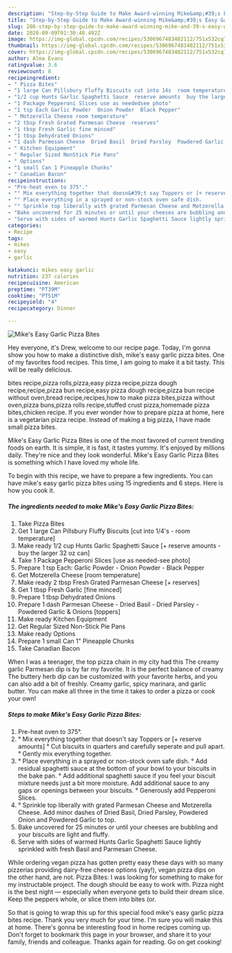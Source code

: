 ```yaml
---
description: "Step-by-Step Guide to Make Award-winning Mike&amp;#39;s Easy Garlic Pizza Bites"
title: "Step-by-Step Guide to Make Award-winning Mike&amp;#39;s Easy Garlic Pizza Bites"
slug: 286-step-by-step-guide-to-make-award-winning-mike-and-39-s-easy-garlic-pizza-bites
date: 2020-09-09T01:30:40.492Z
image: https://img-global.cpcdn.com/recipes/5306967483482112/751x532cq70/mikes-easy-garlic-pizza-bites-recipe-main-photo.jpg
thumbnail: https://img-global.cpcdn.com/recipes/5306967483482112/751x532cq70/mikes-easy-garlic-pizza-bites-recipe-main-photo.jpg
cover: https://img-global.cpcdn.com/recipes/5306967483482112/751x532cq70/mikes-easy-garlic-pizza-bites-recipe-main-photo.jpg
author: Alma Evans
ratingvalue: 3.6
reviewcount: 8
recipeingredient:
- " Pizza Bites"
- "1 large Can Pillsbury Fluffy Biscuits cut into 14s  room temperature"
- "1/2 cup Hunts Garlic Spaghetti Sauce  reserve amounts  buy the larger 32 oz can"
- "1 Package Pepperoni Slices use as neededsee photo"
- "1 tsp Each Garlic Powder  Onion Powder  Black Pepper"
- " Motzerella Cheese room temperature"
- "2 tbsp Fresh Grated Parmesan Cheese  reserves"
- "1 tbsp Fresh Garlic fine minced"
- "1 tbsp Dehydrated Onions"
- "1 dash Parmesan Cheese  Dried Basil  Dried Parsley  Powdered Garlic  Onions toppers"
- " Kitchen Equipment"
- " Regular Sized NonStick Pie Pans"
- " Options"
- "1 small Can 1 Pineapple Chunks"
- " Canadian Bacon"
recipeinstructions:
- "Pre-heat oven to 375°."
- "° Mix everything together that doesn&#39;t say Toppers or [+ reserve amounts]                                                                               ° Cut biscuits in quarters and carefully seperate and pull apart.                                                                                        ° Gently mix everything together."
- "° Place everything in a sprayed or non-stock oven safe dish.                                             ° Add residual spaghetti sauce at the bottom of your bowl to your biscuits in the bake pan.                                                                                      ° Add additional spaghetti sauce if you feel your biscuit mixture needs just a bit more moisture. Add additional sauce to any gaps or openings between your biscuits.                                                                                                                      ° Generously add Pepperoni Slices."
- "° Sprinkle top liberally with grated Parmesan Cheese and Motzerella Cheese. Add minor dashes of Dried Basil, Dried Parsley, Powdered Onion and Powdered Garlic to top."
- "Bake uncovered for 25 minutes or until your cheeses are bubbling and your biscuits are light and fluffy."
- "Serve with sides of warmed Hunts Garlic Spaghetti Sauce lightly sprinkled with fresh Basil and Parmesan Cheese."
categories:
- Recipe
tags:
- mikes
- easy
- garlic

katakunci: mikes easy garlic 
nutrition: 237 calories
recipecuisine: American
preptime: "PT39M"
cooktime: "PT51M"
recipeyield: "4"
recipecategory: Dinner

---
```



![Mike&#39;s Easy Garlic Pizza Bites](https://img-global.cpcdn.com/recipes/5306967483482112/751x532cq70/mikes-easy-garlic-pizza-bites-recipe-main-photo.jpg)

Hey everyone, it's Drew, welcome to our recipe page. Today, I'm gonna show you how to make a distinctive dish, mike&#39;s easy garlic pizza bites. One of my favorites food recipes. This time, I am going to make it a bit tasty. This will be really delicious.

bites recipe,pizza rolls,pizza,easy pizza recipe,pizza dough recipe,recipe,pizza bun recipe,easy pizza dough recipe,pizza bun recipe without oven,bread recipe,recipes,how to make pizza bites,pizza without oven,pizza buns,pizza rolls recipe,stuffed crust pizza,homemade pizza bites,chicken recipe. If you ever wonder how to prepare pizza at home, here is a vegetarian pizza recipe. Instead of making a big pizza, I have made small pizza bites.

Mike&#39;s Easy Garlic Pizza Bites is one of the most favored of current trending foods on earth. It is simple, it is fast, it tastes yummy. It's enjoyed by millions daily. They're nice and they look wonderful. Mike&#39;s Easy Garlic Pizza Bites is something which I have loved my whole life.


To begin with this recipe, we have to prepare a few ingredients. You can have mike&#39;s easy garlic pizza bites using 15 ingredients and 6 steps. Here is how you cook it.

<!--inarticleads1-->

##### The ingredients needed to make Mike&#39;s Easy Garlic Pizza Bites:

1. Take  Pizza Bites
1. Get 1 large Can Pillsbury Fluffy Biscuits [cut into 1/4&#39;s - room temperature]
1. Make ready 1/2 cup Hunts Garlic Spaghetti Sauce [+ reserve amounts - buy the larger 32 oz can]
1. Take 1 Package Pepperoni Slices [use as needed-see photo]
1. Prepare 1 tsp Each: Garlic Powder - Onion Powder - Black Pepper
1. Get  Motzerella Cheese [room temperature]
1. Make ready 2 tbsp Fresh Grated Parmesan Cheese [+ reserves]
1. Get 1 tbsp Fresh Garlic [fine minced]
1. Prepare 1 tbsp Dehydrated Onions
1. Prepare 1 dash Parmesan Cheese - Dried Basil - Dried Parsley - Powdered Garlic &amp; Onions [toppers]
1. Make ready  Kitchen Equipment
1. Get  Regular Sized Non-Stick Pie Pans
1. Make ready  Options
1. Prepare 1 small Can 1&#34; Pineapple Chunks
1. Take  Canadian Bacon


When I was a teenager, the top pizza chain in my city had this The creamy garlic Parmesan dip is by far my favorite. It is the perfect balance of creamy The buttery herb dip can be customized with your favorite herbs, and you can also add a bit of freshly. Creamy garlic, spicy marinara, and garlic butter. You can make all three in the time it takes to order a pizza or cook your own! 

<!--inarticleads2-->

##### Steps to make Mike&#39;s Easy Garlic Pizza Bites:

1. Pre-heat oven to 375°.
1. ° Mix everything together that doesn&#39;t say Toppers or [+ reserve amounts]                                                                               ° Cut biscuits in quarters and carefully seperate and pull apart.                                                                                        ° Gently mix everything together.
1. ° Place everything in a sprayed or non-stock oven safe dish.                                             ° Add residual spaghetti sauce at the bottom of your bowl to your biscuits in the bake pan.                                                                                      ° Add additional spaghetti sauce if you feel your biscuit mixture needs just a bit more moisture. Add additional sauce to any gaps or openings between your biscuits.                                                                                                                      ° Generously add Pepperoni Slices.
1. ° Sprinkle top liberally with grated Parmesan Cheese and Motzerella Cheese. Add minor dashes of Dried Basil, Dried Parsley, Powdered Onion and Powdered Garlic to top.
1. Bake uncovered for 25 minutes or until your cheeses are bubbling and your biscuits are light and fluffy.
1. Serve with sides of warmed Hunts Garlic Spaghetti Sauce lightly sprinkled with fresh Basil and Parmesan Cheese.


While ordering vegan pizza has gotten pretty easy these days with so many pizzerias providing dairy-free cheese options (yay!), vegan pizza dips on the other hand, are not. Pizza Bites: I was looking for something to make for my instructable project. The dough should be easy to work with. Pizza night is the best night — especially when everyone gets to build their dream slice. Keep the peppers whole, or slice them into bites (or. 

So that is going to wrap this up for this special food mike&#39;s easy garlic pizza bites recipe. Thank you very much for your time. I'm sure you will make this at home. There's gonna be interesting food in home recipes coming up. Don't forget to bookmark this page in your browser, and share it to your family, friends and colleague. Thanks again for reading. Go on get cooking!
